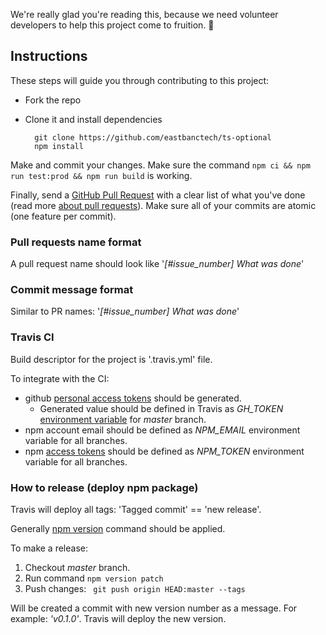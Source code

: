 We're really glad you're reading this, because we need volunteer developers to help this project come to fruition. 👏

## Instructions

These steps will guide you through contributing to this project:

- Fork the repo
- Clone it and install dependencies

		git clone https://github.com/eastbanctech/ts-optional
		npm install


Make and commit your changes. Make sure the command `npm ci && npm run test:prod && npm run build` is working.

Finally, send a [GitHub Pull Request](https://github.com/eastbanctech/ts-optional/compare?expand=1) 
with a clear list of what you've done (read more [about pull requests](https://help.github.com/articles/about-pull-requests/)). 
Make sure all of your commits are atomic (one feature per commit).

### Pull requests name format

A pull request name should look like '_[#issue_number] What was done_'

### Commit message format

Similar to PR names: '_[#issue_number] What was done_'

### Travis CI
Build descriptor for the project is '.travis.yml' file.
 
To integrate with the CI: 
- github [personal access tokens](https://github.com/settings/tokens) should be generated. 
    - Generated value should be defined in Travis as _GH_TOKEN_ 
[environment variable](https://docs.travis-ci.com/user/environment-variables/#defining-variables-in-repository-settings) for _master_ branch.
- npm account email should be defined as _NPM_EMAIL_ environment variable for all branches.
- npm [access tokens](https://docs.npmjs.com/creating-and-viewing-authentication-tokens) should be defined as _NPM_TOKEN_ environment variable for all branches.

### How to release (deploy npm package)
Travis will deploy all tags: 'Tagged commit' == 'new release'.

Generally [npm version](https://docs.npmjs.com/cli/version) command should be applied.

To make a release:
1. Checkout _master_ branch.
2. Run command `npm version patch`
3. Push changes: ` git push origin HEAD:master --tags`

Will be created a commit with new version number as a message. For example: _'v0.1.0'_.
Travis will deploy the new version.
